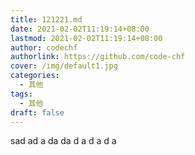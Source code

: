 ```yaml
---
title: 121221.md
date: 2021-02-02T11:19:14+08:00
lastmod: 2021-02-02T11:19:14+08:00
author: codechf
authorlink: https://github.com/code-chf
cover: /img/default1.jpg
categories:
  - 其他
tags:
  - 其他
draft: false
---
```

sad
ad
a
da
da
d
a
d
a
d
a

<!--more-->
